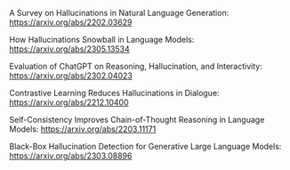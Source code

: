    A Survey on Hallucinations in Natural Language Generation: https://arxiv.org/abs/2202.03629

   How Hallucinations Snowball in Language Models: https://arxiv.org/abs/2305.13534

   Evaluation of ChatGPT on Reasoning, Hallucination, and Interactivity: https://arxiv.org/abs/2302.04023

   Contrastive Learning Reduces Hallucinations in Dialogue: https://arxiv.org/abs/2212.10400

   Self-Consistency Improves Chain-of-Thought Reasoning in Language Models: https://arxiv.org/abs/2203.11171

   Black-Box Hallucination Detection for Generative Large Language Models: https://arxiv.org/abs/2303.08896
